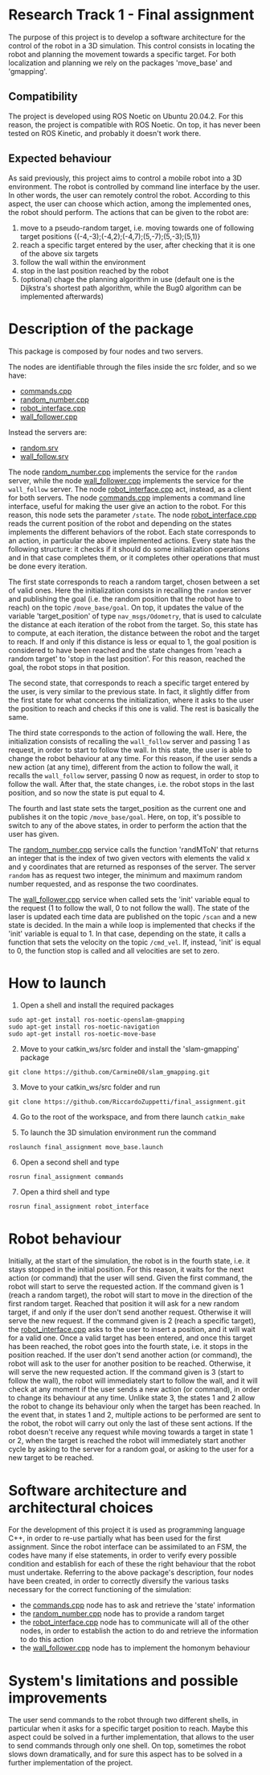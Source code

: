 # Research Track 1 - Final assignment
The purpose of this project is to develop a software architecture for the control of the robot in a 3D simulation.
This control consists in locating the robot and planning the movement towards a specific target.
For both localization and planning we rely on the packages 'move_base' and 'gmapping'.
## Compatibility
The project is developed using ROS Noetic on Ubuntu 20.04.2.
For this reason, the project is compatible with ROS Noetic.
On top, it has never been tested on ROS Kinetic, and probably it doesn't work there.
## Expected behaviour
As said previously, this project aims to control a mobile robot into a 3D environment.
The robot is controlled by command line interface by the user.
In other words, the user can remotely control the robot.
According to this aspect, the user can choose which action, among the implemented ones, the robot should perform.
The actions that can be given to the robot are:
1. move to a pseudo-random target, i.e. moving towards one of following target positions {(-4,-3);(-4,2);(-4,7);(5,-7);(5,-3);(5,1)}
2. reach a specific target entered by the user, after checking that it is one of the above six targets
3. follow the wall within the environment
4. stop in the last position reached by the robot
5. (optional) chage the planning algorithm in use (default one is the Dijkstra's shortest path algorithm, while the Bug0 algorithm can be implemented afterwards)
# Description of the package
This package is composed by four nodes and two servers.

The nodes are identifiable through the files inside the src folder, and so we have:
* [commands.cpp](https://github.com/RiccardoZuppetti/final_assignment/blob/main/src/commands.cpp)
* [random_number.cpp](https://github.com/RiccardoZuppetti/final_assignment/blob/main/src/random_number.cpp)
* [robot_interface.cpp](https://github.com/RiccardoZuppetti/final_assignment/blob/main/src/robot_interface.cpp)
* [wall_follower.cpp](https://github.com/RiccardoZuppetti/final_assignment/blob/main/src/wall_follower.cpp)

Instead the servers are:
* [random.srv](https://github.com/RiccardoZuppetti/final_assignment/blob/main/srv/random.srv)
* [wall_follow.srv](https://github.com/RiccardoZuppetti/final_assignment/blob/main/srv/wall_follow.srv)

The node [random_number.cpp](https://github.com/RiccardoZuppetti/final_assignment/blob/main/src/random_number.cpp) implements the service for the `random` server, while the node [wall_follower.cpp](https://github.com/RiccardoZuppetti/final_assignment/blob/main/src/wall_follower.cpp) implements the service for the `wall_follow` server.
The node [robot_interface.cpp](https://github.com/RiccardoZuppetti/final_assignment/blob/main/src/robot_interface.cpp) act, instead, as a client for both servers.
The node [commands.cpp](https://github.com/RiccardoZuppetti/final_assignment/blob/main/src/commands.cpp) implements a command line interface, useful for making the user give an action to the robot.
For this reason, this node sets the parameter `/state`.
The node [robot_interface.cpp](https://github.com/RiccardoZuppetti/final_assignment/blob/main/src/robot_interface.cpp) reads the current position of the robot and depending on the states implements the different behaviors of the robot.
Each state corresponds to an action, in particular the above implemented actions.
Every state has the following structure: it checks if it should do some initialization operations and in that case completes them, or it completes other operations that must be done every iteration.

The first state corresponds to reach a random target, chosen between a set of valid ones.
Here the initialization consists in recalling the `random` server and publishing the goal (i.e. the random position that the robot have to reach) on the topic `/move_base/goal`.
On top, it updates the value of the variable 'target_position' of type `nav_msgs/Odometry`, that is used to calculate the distance at each iteration of the robot from the target.
So, this state has to compute, at each iteration, the distance between the robot and the target to reach.
If and only if this distance is less or equal to 1, the goal position is considered to have been reached and the state changes from 'reach a random target' to 'stop in the last position'.
For this reason, reached the goal, the robot stops in that position.

The second state, that corresponds to reach a specific target entered by the user, is very similar to the previous state.
In fact, it slightly differ from the first state for what concerns the initialization, where it asks to the user the position to reach and checks if this one is valid.
The rest is basically the same.

The third state corresponds to the action of following the wall.
Here, the initialization consists of recalling the `wall_follow` server and passing 1 as request, in order to start to follow the wall.
In this state, the user is able to change the robot behaviour at any time.
For this reason, if the user sends a new action (at any time), different from the action to follow the wall, it recalls the `wall_follow` server, passing 0 now as request, in order to stop to follow the wall.
After that, the state changes, i.e. the robot stops in the last position, and so now the state is put equal to 4.

The fourth and last state sets the target_position as the current one and publishes it on the topic `/move_base/goal`.
Here, on top, it's possible to switch to any of the above states, in order to perform the action that the user has given.

The [random_number.cpp](https://github.com/RiccardoZuppetti/final_assignment/blob/main/src/random_number.cpp) service calls the function 'randMToN' that returns an integer that is the index of two given vectors with elements the valid x and y coordinates that are returned as responses of the server.
The server `random` has as request two integer, the minimum and maximum random number requested, and as response the two coordinates.

The [wall_follower.cpp](https://github.com/RiccardoZuppetti/final_assignment/blob/main/src/wall_follower.cpp) service when called sets the 'init' variable equal to the request (1 to follow the wall, 0 to not follow the wall).
The state of the laser is updated each time data are published on the topic `/scan` and a new state is decided.
In the main a while loop is implemented that checks if the 'init' variable is equal to 1.
In that case, depending on the state, it calls a function that sets the velocity on the topic `/cmd_vel`.
If, instead, 'init' is equal to 0, the function stop is called and all velocities are set to zero.
# How to launch
1. Open a shell and install the required packages
```
sudo apt-get install ros-noetic-openslam-gmapping
sudo apt-get install ros-noetic-navigation
sudo apt-get install ros-noetic-move-base
```
2. Move to your catkin_ws/src folder and install the 'slam-gmapping' package
```
git clone https://github.com/CarmineD8/slam_gmapping.git
```
3. Move to your catkin_ws/src folder and run
```
git clone https://github.com/RiccardoZuppetti/final_assignment.git
```
4. Go to the root of the workspace, and from there launch `catkin_make`

5. To launch the 3D simulation environment run the command
```
roslaunch final_assignment move_base.launch
```
6. Open a second shell and type
```
rosrun final_assignment commands
```
7. Open a third shell and type
```
rosrun final_assignment robot_interface
```
# Robot behaviour
Initially, at the start of the simulation, the robot is in the fourth state, i.e. it stays stopped in the initial position.
For this reason, it waits for the next action (or command) that the user will send.
Given the first command, the robot will start to serve the requested action.
If the command given is 1 (reach a random target), the robot will start to move in the direction of the first random target.
Reached that position it will ask for a new random target, if and only if the user don't send another request.
Otherwise it will serve the new request.
If the command given is 2 (reach a specific target), the [robot_interface.cpp](https://github.com/RiccardoZuppetti/final_assignment/blob/main/src/robot_interface.cpp) asks to the user to insert a position, and it will wait for a valid one.
Once a valid target has been entered, and once this target has been reached, the robot goes into the fourth state, i.e. it stops in the position reached.
If the user don't send another action (or command), the robot will ask to the user for another position to be reached.
Otherwise, it will serve the new requested action.
If the command given is 3 (start to follow the wall), the robot will immediately start to follow the wall, and it will check at any moment if the user sends a new action (or command), in order to change its behaviour at any time.
Unlike state 3, the states 1 and 2 allow the robot to change its behaviour only when the target has been reached.
In the event that, in states 1 and 2, multiple actions to be performed are sent to the robot, the robot will carry out only the last of these sent actions.
If the robot doesn't receive any request while moving towards a target in state 1 or 2, when the target is reached the robot will immediately start another cycle by asking to the server for a random goal, or asking to the user for a new target to be reached.
# Software architecture and architectural choices
For the development of this project it is used as programming language C++, in order to re-use partially what has been used for the first assignment.
Since the robot interface can be assimilated to an FSM, the codes have many if else statements, in order to verify every possible condition and establish for each of these the right behaviour that the robot must undertake.
Referring to the above package's description, four nodes have been created, in order to correctly diversify the various tasks necessary for the correct functioning of the simulation:
* the [commands.cpp](https://github.com/RiccardoZuppetti/final_assignment/blob/main/src/commands.cpp) node has to ask and retrieve the 'state' information
* the [random_number.cpp](https://github.com/RiccardoZuppetti/final_assignment/blob/main/src/random_number.cpp) node has to provide a random target
* the [robot_interface.cpp](https://github.com/RiccardoZuppetti/final_assignment/blob/main/src/robot_interface.cpp) node has to communicate will all of the other nodes, in order to establish the action to do and retrieve the information to do this action
* the [wall_follower.cpp](https://github.com/RiccardoZuppetti/final_assignment/blob/main/src/wall_follower.cpp) node has to implement the homonym behaviour
# System's limitations and possible improvements
The user send commands to the robot through two different shells, in particular when it asks for a specific target position to reach.
Maybe this aspect could be solved in a further implementation, that allows to the user to send commands through only one shell.
On top, sometimes the robot slows down dramatically, and for sure this aspect has to be solved in a further implementation of the project.
